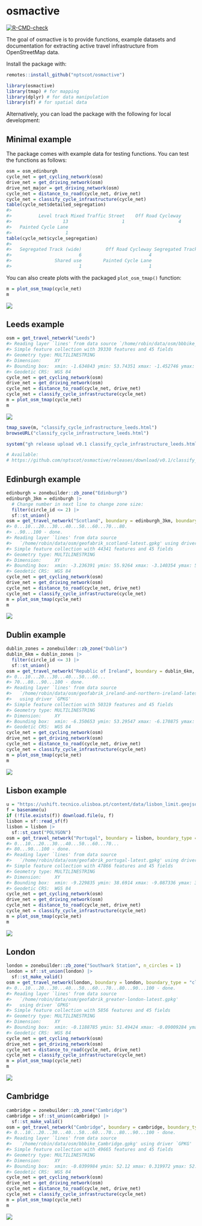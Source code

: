 
<!-- README.md is generated from README.Rmd. Please edit that file -->

# osmactive

<!-- badges: start -->

[![R-CMD-check](https://github.com/nptscot/osmactive/actions/workflows/R-CMD-check.yaml/badge.svg)](https://github.com/nptscot/osmactive/actions/workflows/R-CMD-check.yaml)

<!-- badges: end -->

The goal of osmactive is to provide functions, example datasets and
documentation for extracting active travel infrastructure from
OpenStreetMap data.

Install the package with:

``` r
remotes::install_github("nptscot/osmactive")
```

``` r
library(osmactive)
library(tmap) # for mapping
library(dplyr) # for data manipulation
library(sf) # for spatial data
```

Alternatively, you can load the package with the following for local
development:

## Minimal example

The package comes with example data for testing functions. You can test
the functions as follows:

``` r
osm = osm_edinburgh
cycle_net = get_cycling_network(osm)
drive_net = get_driving_network(osm)
drive_net_major = get_driving_network(osm)
cycle_net = distance_to_road(cycle_net, drive_net)
cycle_net = classify_cycle_infrastructure(cycle_net)
table(cycle_net$detailed_segregation)
#> 
#>          Level track Mixed Traffic Street    Off Road Cycleway 
#>                   13                    1                    4 
#>   Painted Cycle Lane 
#>                    1
table(cycle_net$cycle_segregation)
#> 
#>   Segregated Track (wide)         Off Road Cycleway Segregated Track (narrow) 
#>                         6                         4                         7 
#>                Shared use        Painted Cycle Lane 
#>                         1                         1
```

You can also create plots with the packaged `plot_osm_tmap()` function:

``` r
m = plot_osm_tmap(cycle_net)
m
```

![](man/figures/README-minimal_plot_osm-1.png)<!-- -->

## Leeds example

``` r
osm = get_travel_network("Leeds")
#> Reading layer `lines' from data source `/home/robin/data/osm/bbbike_Leeds.gpkg' using driver `GPKG'
#> Simple feature collection with 39330 features and 45 fields
#> Geometry type: MULTILINESTRING
#> Dimension:     XY
#> Bounding box:  xmin: -1.634843 ymin: 53.74351 xmax: -1.452746 ymax: 53.85133
#> Geodetic CRS:  WGS 84
cycle_net = get_cycling_network(osm)
drive_net = get_driving_network(osm)
cycle_net = distance_to_road(cycle_net, drive_net)
cycle_net = classify_cycle_infrastructure(cycle_net)
m = plot_osm_tmap(cycle_net)
m
```

![](man/figures/README-leeds-1.png)<!-- -->

``` r
tmap_save(m, "classify_cycle_infrastructure_leeds.html")
browseURL("classify_cycle_infrastructure_leeds.html")

system("gh release upload v0.1 classify_cycle_infrastructure_leeds.html --clobber")

# Available:
# https://github.com/nptscot/osmactive/releases/download/v0.1/classify_cycle_infrastructure_leeds.html
```

## Edinburgh example

``` r
edinburgh = zonebuilder::zb_zone("Edinburgh")
edinburgh_3km = edinburgh |>
  # Change number in next line to change zone size:
  filter(circle_id <= 2) |>
  sf::st_union()
osm = get_travel_network("Scotland", boundary = edinburgh_3km, boundary_type = "clipsrc")
#> 0...10...20...30...40...50...60...70...80.
#> ..90...100 - done.
#> Reading layer `lines' from data source 
#>   `/home/robin/data/osm/geofabrik_scotland-latest.gpkg' using driver `GPKG'
#> Simple feature collection with 44341 features and 45 fields
#> Geometry type: MULTILINESTRING
#> Dimension:     XY
#> Bounding box:  xmin: -3.236391 ymin: 55.9264 xmax: -3.140354 ymax: 55.98029
#> Geodetic CRS:  WGS 84
cycle_net = get_cycling_network(osm)
drive_net = get_driving_network(osm)
cycle_net = distance_to_road(cycle_net, drive_net)
cycle_net = classify_cycle_infrastructure(cycle_net)
m = plot_osm_tmap(cycle_net)
m
```

![](man/figures/README-edinburgh-1.png)<!-- -->

<!-- Save an interactive version of the map to check the resu lts as follows: -->

## Dublin example

``` r
dublin_zones = zonebuilder::zb_zone("Dublin")
dublin_6km = dublin_zones |>
  filter(circle_id <= 3) |>
  sf::st_union()
osm = get_travel_network("Republic of Ireland", boundary = dublin_6km, boundary_type = "clipsrc")
#> 0...10...20...30...40...50...60...
#> 70...80...90...100 - done.
#> Reading layer `lines' from data source 
#>   `/home/robin/data/osm/geofabrik_ireland-and-northern-ireland-latest.gpkg' 
#>   using driver `GPKG'
#> Simple feature collection with 50319 features and 45 fields
#> Geometry type: MULTILINESTRING
#> Dimension:     XY
#> Bounding box:  xmin: -6.350653 ymin: 53.29547 xmax: -6.170875 ymax: 53.40329
#> Geodetic CRS:  WGS 84
cycle_net = get_cycling_network(osm)
drive_net = get_driving_network(osm)
cycle_net = distance_to_road(cycle_net, drive_net)
cycle_net = classify_cycle_infrastructure(cycle_net)
m = plot_osm_tmap(cycle_net)
m
```

![](man/figures/README-dublin-1.png)<!-- -->

## Lisbon example

``` r
u = "https://ushift.tecnico.ulisboa.pt/content/data/lisbon_limit.geojson"
f = basename(u)
if (!file.exists(f)) download.file(u, f)
lisbon = sf::read_sf(f)
lisbon = lisbon |>
  sf::st_cast("POLYGON")
osm = get_travel_network("Portugal", boundary = lisbon, boundary_type = "clipsrc", force_vectortranslate = TRUE)
#> 0...10...20...30...40...50...60...70...
#> 80...90...100 - done.
#> Reading layer `lines' from data source 
#>   `/home/robin/data/osm/geofabrik_portugal-latest.gpkg' using driver `GPKG'
#> Simple feature collection with 47866 features and 45 fields
#> Geometry type: MULTILINESTRING
#> Dimension:     XY
#> Bounding box:  xmin: -9.229835 ymin: 38.6914 xmax: -9.087336 ymax: 38.79747
#> Geodetic CRS:  WGS 84
cycle_net = get_cycling_network(osm)
drive_net = get_driving_network(osm)
cycle_net = distance_to_road(cycle_net, drive_net)
cycle_net = classify_cycle_infrastructure(cycle_net)
m = plot_osm_tmap(cycle_net)
m
```

![](man/figures/README-lisbon-1.png)<!-- -->

## London

``` r
london = zonebuilder::zb_zone("Southwark Station", n_circles = 1)
london = sf::st_union(london) |>
  sf::st_make_valid()
osm = get_travel_network(london, boundary = london, boundary_type = "clipsrc")
#> 0...10...20...30...40...50...60...70...80...90...100 - done.
#> Reading layer `lines' from data source 
#>   `/home/robin/data/osm/geofabrik_greater-london-latest.gpkg' 
#>   using driver `GPKG'
#> Simple feature collection with 5856 features and 45 fields
#> Geometry type: MULTILINESTRING
#> Dimension:     XY
#> Bounding box:  xmin: -0.1188785 ymin: 51.49424 xmax: -0.09009284 ymax: 51.51222
#> Geodetic CRS:  WGS 84
cycle_net = get_cycling_network(osm)
drive_net = get_driving_network(osm)
cycle_net = distance_to_road(cycle_net, drive_net)
cycle_net = classify_cycle_infrastructure(cycle_net)
m = plot_osm_tmap(cycle_net)
m
```

![](man/figures/README-london-1.png)<!-- -->

## Cambridge

``` r
cambridge = zonebuilder::zb_zone("Cambridge")
cambridge = sf::st_union(cambridge) |>
  sf::st_make_valid()
osm = get_travel_network("Cambridge", boundary = cambridge, boundary_type = "clipsrc")
#> 0...10...20...30...40...50...60...70...80...90...100 - done.
#> Reading layer `lines' from data source 
#>   `/home/robin/data/osm/bbbike_Cambridge.gpkg' using driver `GPKG'
#> Simple feature collection with 49665 features and 45 fields
#> Geometry type: MULTILINESTRING
#> Dimension:     XY
#> Bounding box:  xmin: -0.0399984 ymin: 52.12 xmax: 0.319972 ymax: 52.28
#> Geodetic CRS:  WGS 84
cycle_net = get_cycling_network(osm)
drive_net = get_driving_network(osm)
cycle_net = distance_to_road(cycle_net, drive_net)
cycle_net = classify_cycle_infrastructure(cycle_net)
m = plot_osm_tmap(cycle_net)
m
```

![](man/figures/README-cambridge-1.png)<!-- -->
